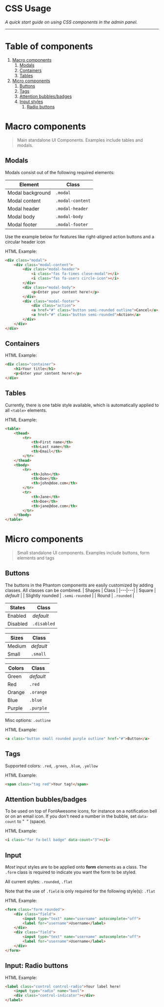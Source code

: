 # CSS Usage
_A quick start guide on using CSS components in the admin panel._
- - -
# Table of components
1. [Macro components](#macro-comp)
    1. [Modals](#modals)
    2. [Containers](#containers)
    3. [Tables](#tables)
2. [Micro components](#micro-comp)
    1. [Buttons](#buttons)
    2. [Tags](#tags)
    3. [Attention bubbles/badges](#badges)
    4. [Input styles](#input)
        1. [Radio buttons](#radio)


# Macro components <a name="macro-comp"></a>
> Main standalone UI Components. Examples include tables and modals.

## Modals <a name="modals"></a>
Modals consist out of the following required elements:

| Element | Class
|---|---|
| Modal background | `.modal` |
| Modal content | `.modal-content` |
| Modal header | `.modal-header` |
| Modal body | `.modal-body` |
| Modal footer | `.modal-footer` |

Use the example below for features like right-aligned action buttons and a circular header icon


HTML Example:
```html
<div class="modal">
    <div class="modal-content">
        <div class="modal-header">
            <i class="fas fa-times close-modal"></i>
            <i class="fas fa-users circle-icon"></i>
        </div>
        <div class="modal-body">
            <p>Enter your content here!</p>
        </div>
        <div class="modal-footer">
            <div class="action">
            <a href="#" class="button semi-rounded outline">Cancel</a>
            <a href="#" class="button semi-rounded">Action</a>
        </div>
    </div>
</div>
```


## Containers <a name="containers"></a>
HTML Example:
```html
<div class="container">
    <h1>Your title</h1>
    <p>Enter your content here!</p>
</div>
```


## Tables <a name="tables"></a>
Currently, there is one table style available, which is automatically applied to all `<table>` elements.

HTML Example:
```html
<table>
    <thead>
        <tr>
            <th>First name</th>
            <th>Last name</th>
            <th>Email</th>
        </tr>
    </thead>
    <tbody>
        <tr>
            <th>John</th>
            <th>Doe</th>
            <th>john@doe.com</th>
        </tr>
        <tr>
            <th>Jane</th>
            <th>Doe</th>
            <th>jane@doe.com</th>
        </tr>
    </tbody>
</table>
```



# Micro components <a name="micro-comp"></a>
> Small standalone UI components. Examples include buttons, form elements and tags

## Buttons <a name="buttons"></a>
The buttons in the Phantom components are easily customized by adding classes. All classes can be combined.
| Shapes | Class |
|---|---|
| Square | _default_ |
| Slightly rounded | `.semi-rounded` |
| Round | `.rounded` |

| States | Class |
|---|---|
| Enabled | _default_ |
| Disabled | `.disabled` |

| Sizes | Class |
|---|---|
| Medium | _default_ |
| Small | `.small` |

| Colors | Class |
|---|---|
| Green | _default_ |
| Red | `.red` |
| Orange | `.orange` |
| Blue | `.blue` |
| Purple | `.purple` |

Misc options: `.outline`

HTML Example:
```html
<a class="button small rounded purple outline" href="#">Button</a>
```


## Tags <a name="tags"></a>
Supported colors: `.red`, `.green`, `.blue`, `.yellow`

HTML Example:
```html
<span class="tag red">Your tag!</span>
```


## Attention bubbles/badges <a name="badges"></a>
To be used on top of FontAwesome icons, for instance on a notification bell or on an email icon.
If you don't need a number in the bubble, set `data-count` to "` `" (space).

HTML Example:
```html
<i class="far fa-bell badge" data-count="3"></i>
```


## Input <a name="input"></a>
_Most_ input styles are to be applied onto **form** elements as a class.
The `.form` class is required to indicate you want the form to be styled.

All current styles: `.rounded`, `.flat`

Note that the use of `.field` is only required for the following style(s): `.flat`

HTML Example:
```html
<form class="form rounded">
    <div class="field">
        <input type="text" name="username" autocomplete="off">
        <label for="username">Username</label>
    </div>
    <div class="field">
        <input type="text" name="username" autocomplete="off">
        <label for="username">Username</label>
    </div>
</form>
```


## Input: Radio buttons <a name="radio"></a>
HTML Example:
```html
<label class="control control-radio">Your label here!
    <input type="radio" name="bool">
    <div class="control-indicator"></div>
</label>
```
